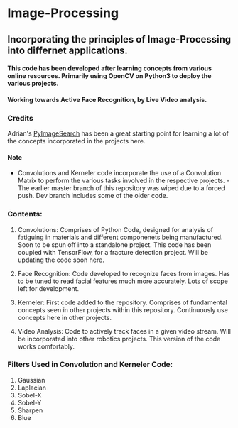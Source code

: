 # Image-Processing
## Incorporating the principles of Image-Processing into differnet applications.

#### This code has been developed after learning concepts from various online resources. Primarily using OpenCV on Python3 to deploy the various projects.

#### Working towards Active Face Recognition, by Live Video analysis.

### Credits
Adrian's [PyImageSearch](imagesearch.com) has been a great starting point for learning a lot of the concepts incorporated in the projects here.

#### Note
- Convolutions and Kerneler code incorporate the use of a Convolution Matrix to perform the various tasks involved in the respective projects.
-The earlier master branch of this repository was wiped due to a forced push. Dev branch includes some of the older code.

### Contents:
1. Convolutions: Comprises of Python Code, designed for analysis of fatiguing in materials and different componenets being manufactured. Soon to be spun off into a standalone project. This code has been coupled with TensorFlow, for a fracture detection project. Will be updating the code soon here.

2. Face Recognition: Code developed to recognize faces from images. Has to be tuned to read facial features much more accurately. Lots of scope left for development.

3. Kerneler: First code added to the repository. Comprises of fundamental concepts seen in other projects within this repository. Continuously use concepts here in other projects.

4. Video Analysis: Code to actively track faces in a given video stream. Will be incorporated into other robotics projects. This version of the code works comfortably.

### Filters Used in Convolution and Kerneler Code:
1. Gaussian
2. Laplacian
3. Sobel-X
4. Sobel-Y
5. Sharpen
6. Blue